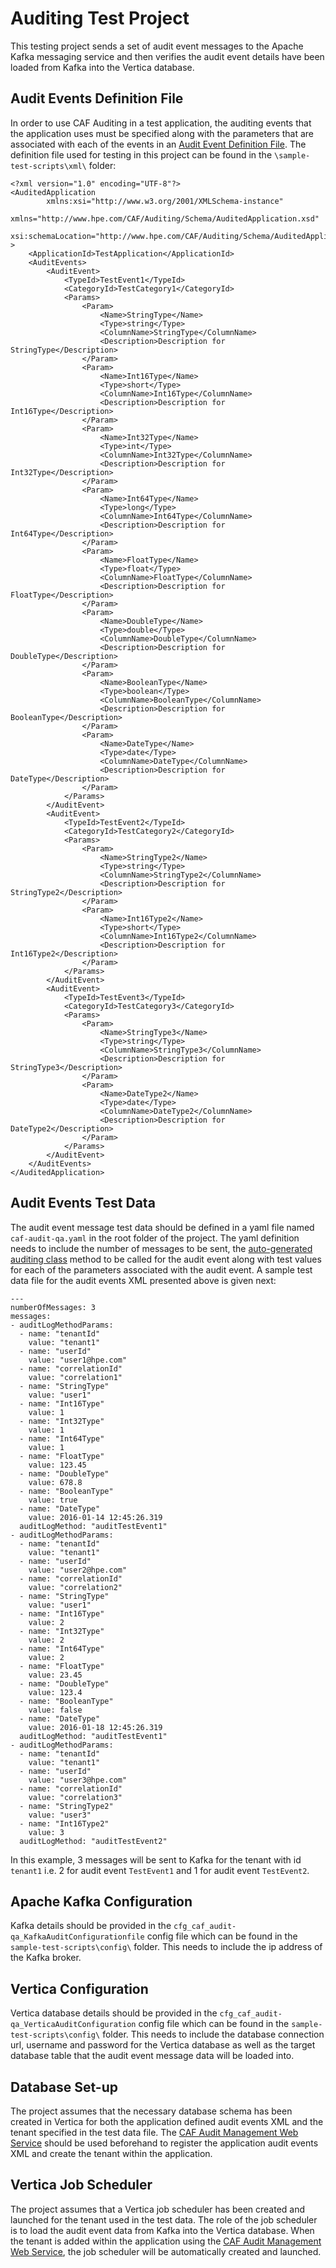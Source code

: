 # Auditing Test Project
This testing project sends a set of audit event messages to the Apache Kafka messaging service and then verifies the audit event details have been loaded from Kafka into the Vertica database.

## Audit Events Definition File
In order to use CAF Auditing in a test application, the auditing events that the application uses must be specified along with the parameters that are associated with each of the events in an [Audit Event Definition File](https://github.hpe.com/caf/caf-audit-schema/blob/develop/README.md). The definition file used for testing in this project can be found in the `\sample-test-scripts\xml\` folder:

	<?xml version="1.0" encoding="UTF-8"?>
	<AuditedApplication
			xmlns:xsi="http://www.w3.org/2001/XMLSchema-instance"
			xmlns="http://www.hpe.com/CAF/Auditing/Schema/AuditedApplication.xsd"
			xsi:schemaLocation="http://www.hpe.com/CAF/Auditing/Schema/AuditedApplication.xsd"
	>
		<ApplicationId>TestApplication</ApplicationId>
		<AuditEvents>
			<AuditEvent>
				<TypeId>TestEvent1</TypeId>
				<CategoryId>TestCategory1</CategoryId>
				<Params>
					<Param>
						<Name>StringType</Name>
						<Type>string</Type>
						<ColumnName>StringType</ColumnName>
						<Description>Description for StringType</Description>
					</Param>
					<Param>
						<Name>Int16Type</Name>
						<Type>short</Type>
						<ColumnName>Int16Type</ColumnName>
						<Description>Description for Int16Type</Description>
					</Param>
					<Param>
						<Name>Int32Type</Name>
						<Type>int</Type>
						<ColumnName>Int32Type</ColumnName>
						<Description>Description for Int32Type</Description>
					</Param>
					<Param>
						<Name>Int64Type</Name>
						<Type>long</Type>
						<ColumnName>Int64Type</ColumnName>
						<Description>Description for Int64Type</Description>
					</Param>
					<Param>
						<Name>FloatType</Name>
						<Type>float</Type>
						<ColumnName>FloatType</ColumnName>
						<Description>Description for FloatType</Description>
					</Param>
					<Param>
						<Name>DoubleType</Name>
						<Type>double</Type>
						<ColumnName>DoubleType</ColumnName>
						<Description>Description for DoubleType</Description>
					</Param>
					<Param>
						<Name>BooleanType</Name>
						<Type>boolean</Type>
						<ColumnName>BooleanType</ColumnName>
						<Description>Description for BooleanType</Description>
					</Param>
					<Param>
						<Name>DateType</Name>
						<Type>date</Type>
						<ColumnName>DateType</ColumnName>
						<Description>Description for DateType</Description>
					</Param>
				</Params>
			</AuditEvent>
			<AuditEvent>
				<TypeId>TestEvent2</TypeId>
				<CategoryId>TestCategory2</CategoryId>
				<Params>
					<Param>
						<Name>StringType2</Name>
						<Type>string</Type>
						<ColumnName>StringType2</ColumnName>
						<Description>Description for StringType2</Description>
					</Param>
					<Param>
						<Name>Int16Type2</Name>
						<Type>short</Type>
						<ColumnName>Int16Type2</ColumnName>
						<Description>Description for Int16Type2</Description>
					</Param>
				</Params>
			</AuditEvent>
			<AuditEvent>
				<TypeId>TestEvent3</TypeId>
				<CategoryId>TestCategory3</CategoryId>
				<Params>
					<Param>
						<Name>StringType3</Name>
						<Type>string</Type>
						<ColumnName>StringType3</ColumnName>
						<Description>Description for StringType3</Description>
					</Param>
					<Param>
						<Name>DateType2</Name>
						<Type>date</Type>
						<ColumnName>DateType2</ColumnName>
						<Description>Description for DateType2</Description>
					</Param>
				</Params>
			</AuditEvent>
		</AuditEvents>
	</AuditedApplication>

## Audit Events Test Data
The audit event message test data should be defined in a yaml file named `caf-audit-qa.yaml` in the root folder of the project. The yaml definition needs to include the number of messages to be sent, the [auto-generated auditing class](https://github.hpe.com/caf/caf-audit-maven-plugin) method to be called for the audit event along with test values for each of the parameters associated with the audit event. A sample test data file for the audit events XML presented above is given next:

	---
	numberOfMessages: 3
	messages:
	- auditLogMethodParams:
	  - name: "tenantId"
	    value: "tenant1"
	  - name: "userId"
	    value: "user1@hpe.com"
	  - name: "correlationId"
	    value: "correlation1"
	  - name: "StringType"
	    value: "user1"
	  - name: "Int16Type"
	    value: 1
	  - name: "Int32Type"
	    value: 1
	  - name: "Int64Type"
	    value: 1
	  - name: "FloatType"
	    value: 123.45
	  - name: "DoubleType"
	    value: 678.8
	  - name: "BooleanType"
	    value: true
	  - name: "DateType"
	    value: 2016-01-14 12:45:26.319
	  auditLogMethod: "auditTestEvent1"
	- auditLogMethodParams:
	  - name: "tenantId"
	    value: "tenant1"
	  - name: "userId"
	    value: "user2@hpe.com"
	  - name: "correlationId"
	    value: "correlation2"
	  - name: "StringType"
	    value: "user1"
	  - name: "Int16Type"
	    value: 2
	  - name: "Int32Type"
	    value: 2
	  - name: "Int64Type"
	    value: 2
	  - name: "FloatType"
	    value: 23.45
	  - name: "DoubleType"
	    value: 123.4
	  - name: "BooleanType"
	    value: false
	  - name: "DateType"
	    value: 2016-01-18 12:45:26.319
	  auditLogMethod: "auditTestEvent1"
	- auditLogMethodParams:
	  - name: "tenantId"
	    value: "tenant1"
	  - name: "userId"
	    value: "user3@hpe.com"
	  - name: "correlationId"
	    value: "correlation3"
	  - name: "StringType2"
	    value: "user3"
	  - name: "Int16Type2"
	    value: 3
	  auditLogMethod: "auditTestEvent2"
 
In this example, 3 messages will be sent to Kafka for the tenant with id `tenant1` i.e. 2 for audit event `TestEvent1` and 1 for audit event `TestEvent2`.

## Apache Kafka Configuration
Kafka details should be provided in the `cfg_caf_audit-qa_KafkaAuditConfigurationfile` config file which can be found in the `sample-test-scripts\config\` folder. This needs to include the ip address of the Kafka broker.

## Vertica Configuration
Vertica database details should be provided in the `cfg_caf_audit-qa_VerticaAuditConfiguration` config file which can be found in the `sample-test-scripts\config\` folder. This needs to include the database connection url, username and password for the Vertica database as well as the target database table that the audit event message data will be loaded into.

## Database Set-up 
The project assumes that the necessary database schema has been created in Vertica for both the application defined audit events XML and the tenant specified in the test data file. The [CAF Audit Management Web Service](https://github.hpe.com/caf/caf-audit-management-service) should be used beforehand to register the application audit events XML and create the tenant within the application.

## Vertica Job Scheduler
The project assumes that a Vertica job scheduler has been created and launched for the tenant used in the test data. The role of the job scheduler is to load the audit event data from Kafka into the Vertica database. When the tenant is added within the application using the [CAF Audit Management Web Service](https://github.hpe.com/caf/caf-audit-management-service), the job scheduler will be automatically created and launched.
 
